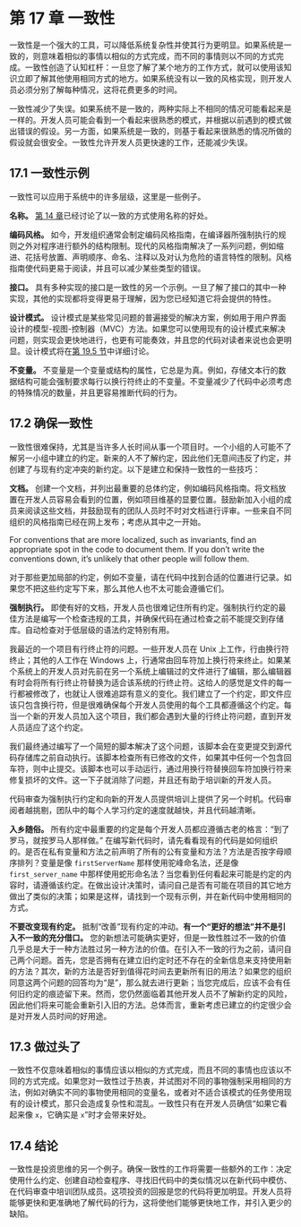 # 第 17 章 一致性

一致性是一个强大的工具，可以降低系统复杂性并使其行为更明显。如果系统是一致的，则意味着相似的事情以相似的方式完成，而不同的事情则以不同的方式完成。一致性创造了认知杠杆：一旦您了解了某个地方的工作方式，就可以使用该知识立即了解其他使用相同方式的地方。如果系统没有以一致的风格实现，则开发人员必须分别了解每种情况，这将花费更多的时间。

一致性减少了失误。如果系统不是一致的，两种实际上不相同的情况可能看起来是一样的。开发人员可能会看到一个看起来很熟悉的模式，并根据以前遇到的模式做出错误的假设。另一方面，如果系统是一致的，则基于看起来很熟悉的情况所做的假设就会很安全。一致性允许开发人员更快速的工作，还能减少失误。

## 17.1 一致性示例

一致性可以应用于系统中的许多层级，这里是一些例子。

**名称。** [第 14 章](ch14.md)已经讨论了以一致的方式使用名称的好处。

**编码风格。** 如今，开发组织通常会制定编码风格指南，在编译器所强制执行的规则之外对程序进行额外的结构限制。现代的风格指南解决了一系列问题，例如缩进、花括号放置、声明顺序、命名、注释以及对认为危险的语言特性的限制。风格指南使代码更易于阅读，并且可以减少某些类型的错误。

**接口。** 具有多种实现的接口是一致性的另一个示例。一旦了解了接口的其中一种实现，其他的实现都将变得更易于理解，因为您已经知道它将会提供的特性。

**设计模式。** 设计模式是某些常见问题的普遍接受的解决方案，例如用于用户界面设计的模型-视图-控制器（MVC）方法。如果您可以使用现有的设计模式来解决问题，则实现会更快地进行，也更有可能奏效，并且您的代码对读者来说也会更明显。设计模式将在[第 19.5 节](ch19.md)中详细讨论。

**不变量。** 不变量是一个变量或结构的属性，它总是为真。例如，存储文本行的数据结构可能会强制要求每行以换行符终止的不变量。不变量减少了代码中必须考虑的特殊情况的数量，并且更容易推断代码的行为。

## 17.2 确保一致性

一致性很难保持，尤其是当许多人长时间从事一个项目时。一个小组的人可能不了解另一小组中建立的约定。新来的人不了解约定，因此他们无意间违反了约定，并创建了与现有约定冲突的新约定。以下是建立和保持一致性的一些技巧：

**文档。** 创建一个文档，并列出最重要的总体约定，例如编码风格指南。将文档放置在开发人员容易会看到的位置，例如项目维基的显要位置。鼓励新加入小组的成员来阅读这些文档，并鼓励现有的团队人员时不时对文档进行评审。一些来自不同组织的风格指南已经在网上发布；考虑从其中之一开始。

For conventions that are more localized, such as invariants, find an appropriate spot in the code to document them. If you don’t write the conventions down, it’s unlikely that other people will follow them.

对于那些更加局部的约定，例如不变量，请在代码中找到合适的位置进行记录。如果您不把这些约定写下来，那么其他人也不太可能会遵循它们。

**强制执行。** 即使有好的文档，开发人员也很难记住所有约定。强制执行约定的最佳方法是编写一个检查违规的工具，并确保代码在通过检查之前不能提交到存储库。自动检查对于低层级的语法约定特别有用。

我最近的一个项目有行终止符的问题。一些开发人员在 Unix 上工作，行由换行符终止；其他的人工作在 Windows 上，行通常由回车符加上换行符来终止。如果某个系统上的开发人员对先前在另一个系统上编辑过的文件进行了编辑，那么编辑器有时会将所有行终止符替换为适合该系统的行终止符。这给人的感觉是文件的每一行都被修改了，也就让人很难追踪有意义的变化。我们建立了一个约定，即文件应该只包含换行符，但是很难确保每个开发人员使用的每个工具都遵循这个约定。每当一个新的开发人员加入这个项目，我们都会遇到大量的行终止符问题，直到开发人员适应了这个约定。

我们最终通过编写了一个简短的脚本解决了这个问题，该脚本会在变更提交到源代码存储库之前自动执行。该脚本检查所有已修改的文件，如果其中任何一个包含回车符，则中止提交。该脚本也可以手动运行，通过用换行符替换回车符加换行符来修复损坏的文件。这一下子就消除了问题，并且还有助于培训新的开发人员。

代码审查为强制执行约定和向新的开发人员提供培训上提供了另一个时机。代码审阅者越挑剔，团队中的每个人学习约定的速度就越快，并且代码越清晰。

**入乡随俗。** 所有约定中最重要的约定是每个开发人员都应遵循古老的格言：“到了罗马，就按罗马人那样做。” 在编写新代码时，请先看看现有的代码是如何组织的。是否在私有变量和方法之前声明了所有的公有变量和方法？方法是否按字母顺序排列？变量是像 `firstServerName` 那样使用驼峰命名法，还是像 `first_server_name` 中那样使用蛇形命名法？当您看到任何看起来可能是约定的内容时，请遵循该约定。在做出设计决策时，请问自己是否有可能在项目的其它地方做出了类似的决策；如果是这样，请找到一个现有示例，并在新代码中使用相同的方式。

**不要改变现有约定。** 抵制“改善”现有约定的冲动。**有一个“更好的想法”并不是引入不一致的充分借口。** 您的新想法可能确实更好，但是一致性胜过不一致的价值几乎总是大于一种方法胜过另一种方法的价值。在引入不一致的行为之前，请问自己两个问题。首先，您是否拥有在建立旧约定时还不存在的全新信息来支持使用新的方法？其次，新的方法是否好到值得花时间去更新所有旧的用法？如果您的组织同意这两个问题的回答均为“是”，那么就去进行更新；当您完成后，应该不会有任何旧约定的痕迹留下来。然而，您仍然面临着其他开发人员不了解新约定的风险，因此他们将来可能会重新引入旧的方法。总体而言，重新考虑已建立的约定很少会是对开发人员时间的好用途。

## 17.3 做过头了

一致性不仅意味着相似的事情应该以相似的方式完成，而且不同的事情也应该以不同的方式完成。如果您对一致性过于热衷，并试图对不同的事物强制采用相同的方法，例如对确实不同的事物使用相同的变量名，或者对不适合该模式的任务使用现有的设计模式，那只会造成复杂性和混乱。一致性只有在开发人员确信“如果它看起来像 `x`，它确实是 `x`”时才会带来好处。

## 17.4 结论

一致性是投资思维的另一个例子。确保一致性的工作将需要一些额外的工作：决定使用什么约定、创建自动检查程序、寻找旧代码中的类似情况以在新代码中模仿、在代码审查中培训团队成员。这项投资的回报是您的代码将更加明显。开发人员将能够更快和更准确地了解代码的行为，这将使他们能够更快地工作，并引入更少的缺陷。
